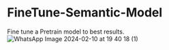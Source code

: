 # FineTune-Semantic-Model
Fine tune a Pretrain model to best results.
![WhatsApp Image 2024-02-10 at 19 40 18 (1)](https://github.com/Luis99DavidFloresTorres/FineTune-Semantic-Model/assets/74078980/c6ea6de2-28c3-49be-9f63-0992a9d9a8a6)
